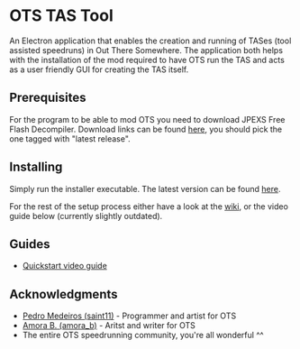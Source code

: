 # OTS TAS Tool
An Electron application that enables the creation and running of TASes (tool assisted speedruns) in Out There Somewhere. The application both helps with the installation of the mod required to have OTS run the TAS and acts as a user friendly GUI for creating the TAS itself.
## Prerequisites
For the program to be able to mod OTS you need to download JPEXS Free Flash Decompiler. Download links can be found [here](https://github.com/jindrapetrik/jpexs-decompiler/releases), you should pick the one tagged with "latest release".
## Installing
Simply run the installer executable. The latest version can be found [here](https://github.com/thisishowmymindworks/ots-tas-tool/releases).

For the rest of the setup process either have a look at the [wiki](https://github.com/thisishowmymindworks/ots-tas-tool/wiki), or the video guide below (currently slightly outdated).

## Guides
- [Quickstart video guide](https://youtu.be/4N5AKRqA6u0)

## Acknowledgments

* [Pedro Medeiros (saint11)](https://twitter.com/saint11) - Programmer and artist for OTS
* [Amora B. (amora_b)](https://twitter.com/amora_b) - Aritst and writer for OTS
* The entire OTS speedrunning community, you're all wonderful ^^
